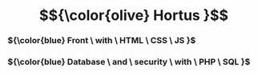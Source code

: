#  $${\color{olive} Hortus }$$

### ${\color{blue} Front \ with \ HTML \ CSS \ JS }$
### ${\color{blue} Database \ and \ security \ with \ PHP \ SQL }$

